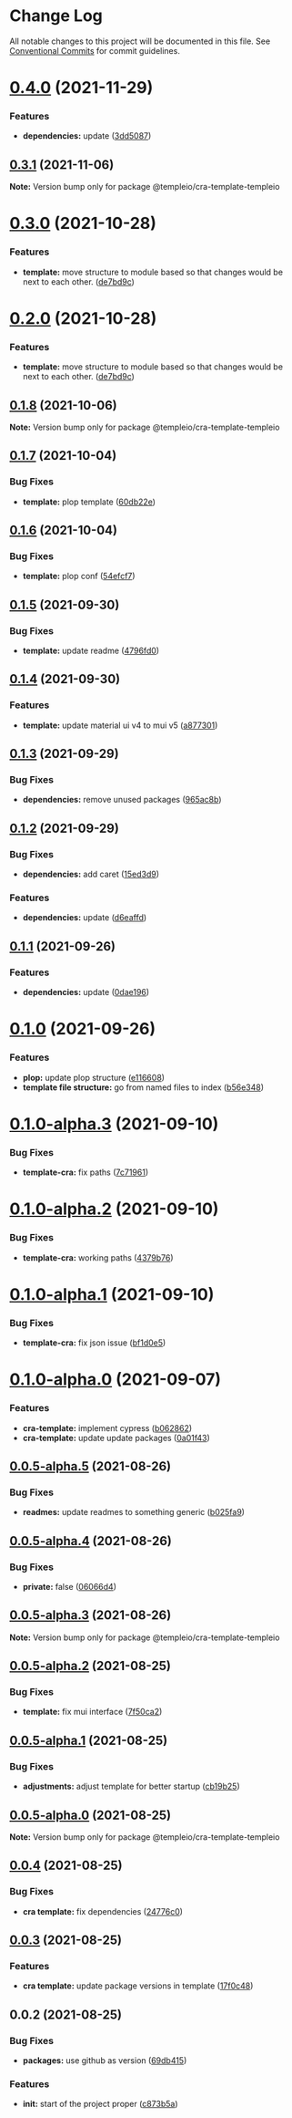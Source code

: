# Change Log

All notable changes to this project will be documented in this file.
See [Conventional Commits](https://conventionalcommits.org) for commit guidelines.

# [0.4.0](https://github.com/andrei9669/templeio/compare/@templeio/cra-template-templeio@0.3.1...@templeio/cra-template-templeio@0.4.0) (2021-11-29)


### Features

* **dependencies:** update ([3dd5087](https://github.com/andrei9669/templeio/commit/3dd5087b29fa9c55ad4360b0c32c631cdeadbd71))





## [0.3.1](https://github.com/andrei9669/templeio/compare/@templeio/cra-template-templeio@0.3.0...@templeio/cra-template-templeio@0.3.1) (2021-11-06)

**Note:** Version bump only for package @templeio/cra-template-templeio





# [0.3.0](https://github.com/andrei9669/templeio/compare/@templeio/cra-template-templeio@0.1.8...@templeio/cra-template-templeio@0.3.0) (2021-10-28)


### Features

* **template:** move structure to module based so that changes would be next to each other. ([de7bd9c](https://github.com/andrei9669/templeio/commit/de7bd9cf84e7b307375347201b63e2129196ca3b))





# [0.2.0](https://github.com/andrei9669/templeio/compare/@templeio/cra-template-templeio@0.1.8...@templeio/cra-template-templeio@0.2.0) (2021-10-28)


### Features

* **template:** move structure to module based so that changes would be next to each other. ([de7bd9c](https://github.com/andrei9669/templeio/commit/de7bd9cf84e7b307375347201b63e2129196ca3b))






## [0.1.8](https://github.com/andrei9669/templeio/compare/@templeio/cra-template-templeio@0.1.7...@templeio/cra-template-templeio@0.1.8) (2021-10-06)

**Note:** Version bump only for package @templeio/cra-template-templeio





## [0.1.7](https://github.com/andrei9669/templeio/compare/@templeio/cra-template-templeio@0.1.6...@templeio/cra-template-templeio@0.1.7) (2021-10-04)


### Bug Fixes

* **template:** plop template ([60db22e](https://github.com/andrei9669/templeio/commit/60db22eb51335e7b29a32d0d60122809009187ee))





## [0.1.6](https://github.com/andrei9669/templeio/compare/@templeio/cra-template-templeio@0.1.5...@templeio/cra-template-templeio@0.1.6) (2021-10-04)


### Bug Fixes

* **template:** plop conf ([54efcf7](https://github.com/andrei9669/templeio/commit/54efcf76a9dc1e4f9d829569626395333357d36f))





## [0.1.5](https://github.com/andrei9669/templeio/compare/@templeio/cra-template-templeio@0.1.4...@templeio/cra-template-templeio@0.1.5) (2021-09-30)


### Bug Fixes

* **template:** update readme ([4796fd0](https://github.com/andrei9669/templeio/commit/4796fd0fe053fe4ae6704b7d973db497a8dfeb30))





## [0.1.4](https://github.com/andrei9669/templeio/compare/@templeio/cra-template-templeio@0.1.3...@templeio/cra-template-templeio@0.1.4) (2021-09-30)


### Features

* **template:** update material ui v4 to mui v5 ([a877301](https://github.com/andrei9669/templeio/commit/a8773012426a3906de51603b79688e6b85899c33))





## [0.1.3](https://github.com/andrei9669/templeio/compare/@templeio/cra-template-templeio@0.1.2...@templeio/cra-template-templeio@0.1.3) (2021-09-29)


### Bug Fixes

* **dependencies:** remove unused packages ([965ac8b](https://github.com/andrei9669/templeio/commit/965ac8b10bcdd5545a78c0698dbe7372097e1521))





## [0.1.2](https://github.com/andrei9669/templeio/compare/@templeio/cra-template-templeio@0.1.1...@templeio/cra-template-templeio@0.1.2) (2021-09-29)


### Bug Fixes

* **dependencies:** add caret ([15ed3d9](https://github.com/andrei9669/templeio/commit/15ed3d93376e942c14aaec6e1de2fa7c6daa6de1))


### Features

* **dependencies:** update ([d6eaffd](https://github.com/andrei9669/templeio/commit/d6eaffd1d12347a90bbc1677246cd3dad9fa137f))





## [0.1.1](https://github.com/andrei9669/templeio/compare/@templeio/cra-template-templeio@0.1.0...@templeio/cra-template-templeio@0.1.1) (2021-09-26)


### Features

* **dependencies:** update ([0dae196](https://github.com/andrei9669/templeio/commit/0dae196aecd87b4caa68bf51ff283d4d8fe698ae))





# [0.1.0](https://github.com/andrei9669/templeio/compare/@templeio/cra-template-templeio@0.1.0-alpha.3...@templeio/cra-template-templeio@0.1.0) (2021-09-26)


### Features

* **plop:** update plop structure ([e116608](https://github.com/andrei9669/templeio/commit/e11660888ce0588ea3b2148825e0579d5e0ecaf6))
* **template file structure:** go from named files to index ([b56e348](https://github.com/andrei9669/templeio/commit/b56e3485d4eb1577c319a2e585da948782b26ba5))





# [0.1.0-alpha.3](https://github.com/andrei9669/templeio/compare/@templeio/cra-template-templeio@0.1.0-alpha.2...@templeio/cra-template-templeio@0.1.0-alpha.3) (2021-09-10)


### Bug Fixes

* **template-cra:** fix paths ([7c71961](https://github.com/andrei9669/templeio/commit/7c71961ec839464459c8769e51f63f7cda40c78e))





# [0.1.0-alpha.2](https://github.com/andrei9669/templeio/compare/@templeio/cra-template-templeio@0.1.0-alpha.1...@templeio/cra-template-templeio@0.1.0-alpha.2) (2021-09-10)


### Bug Fixes

* **template-cra:** working paths ([4379b76](https://github.com/andrei9669/templeio/commit/4379b76cbde29dbf3899d206b4b08f05106aef90))





# [0.1.0-alpha.1](https://github.com/andrei9669/templeio/compare/@templeio/cra-template-templeio@0.1.0-alpha.0...@templeio/cra-template-templeio@0.1.0-alpha.1) (2021-09-10)


### Bug Fixes

* **template-cra:** fix json issue ([bf1d0e5](https://github.com/andrei9669/templeio/commit/bf1d0e552f7bf5036a03876906bf44e70c898aee))





# [0.1.0-alpha.0](https://github.com/andrei9669/templeio/compare/@templeio/cra-template-templeio@0.0.5-alpha.5...@templeio/cra-template-templeio@0.1.0-alpha.0) (2021-09-07)


### Features

* **cra-template:** implement cypress ([b062862](https://github.com/andrei9669/templeio/commit/b062862cdc771880522f3e64a69ed769a3a92d4a))
* **cra-template:** update update packages ([0a01f43](https://github.com/andrei9669/templeio/commit/0a01f4353c97bfe733eae09eaa8abb54ed82b28f))





## [0.0.5-alpha.5](https://github.com/andrei9669/templeio/compare/@templeio/cra-template-templeio@0.0.5-alpha.4...@templeio/cra-template-templeio@0.0.5-alpha.5) (2021-08-26)


### Bug Fixes

* **readmes:** update readmes to something generic ([b025fa9](https://github.com/andrei9669/templeio/commit/b025fa93d1e3e32b20cdb9206e874f342d3dd8c9))





## [0.0.5-alpha.4](https://github.com/andrei9669/temple/compare/@templeio/cra-template-templeio@0.0.5-alpha.3...@templeio/cra-template-templeio@0.0.5-alpha.4) (2021-08-26)


### Bug Fixes

* **private:** false ([06066d4](https://github.com/andrei9669/temple/commit/06066d4961fac6f5c089a19563f0d8c6af472edb))





## [0.0.5-alpha.3](https://github.com/andrei9669/temple/compare/@templeio/cra-template-templeio@0.0.5-alpha.2...@templeio/cra-template-templeio@0.0.5-alpha.3) (2021-08-26)

**Note:** Version bump only for package @templeio/cra-template-templeio





## [0.0.5-alpha.2](https://github.com/andrei9669/temple/compare/@templeio/cra-template-templeio@0.0.5-alpha.1...@templeio/cra-template-templeio@0.0.5-alpha.2) (2021-08-25)


### Bug Fixes

* **template:** fix mui interface ([7f50ca2](https://github.com/andrei9669/temple/commit/7f50ca2843123b210ae3961c676b872c9d5b0606))





## [0.0.5-alpha.1](https://github.com/andrei9669/temple/compare/@templeio/cra-template-templeio@0.0.5-alpha.0...@templeio/cra-template-templeio@0.0.5-alpha.1) (2021-08-25)


### Bug Fixes

* **adjustments:** adjust template for better startup ([cb19b25](https://github.com/andrei9669/temple/commit/cb19b253b11f9fc1536de5989e78f96520efcc66))





## [0.0.5-alpha.0](https://github.com/andrei9669/temple/compare/@templeio/cra-template-templeio@0.0.4...@templeio/cra-template-templeio@0.0.5-alpha.0) (2021-08-25)

**Note:** Version bump only for package @templeio/cra-template-templeio





## [0.0.4](https://github.com/andrei9669/temple/compare/@templeio/cra-template-templeio@0.0.3...@templeio/cra-template-templeio@0.0.4) (2021-08-25)


### Bug Fixes

* **cra template:** fix dependencies ([24776c0](https://github.com/andrei9669/temple/commit/24776c07901174365e4b346cc7d1689de261b26d))





## [0.0.3](https://github.com/andrei9669/temple/compare/@templeio/cra-template-templeio@0.0.2...@templeio/cra-template-templeio@0.0.3) (2021-08-25)


### Features

* **cra template:** update package versions in template ([17f0c48](https://github.com/andrei9669/temple/commit/17f0c480e1b89add1c5ac81e6f38c78588d5265f))





## 0.0.2 (2021-08-25)


### Bug Fixes

* **packages:** use github as version ([69db415](https://github.com/andrei9669/temple/commit/69db4150c309335450c6e76f65ff3c4772efaeda))


### Features

* **init:** start of the project proper ([c873b5a](https://github.com/andrei9669/temple/commit/c873b5a22d0bd0d30fb01c492cd3c0bf8c1cd3e3))
